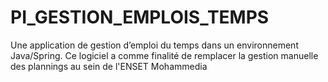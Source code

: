 # PI_GESTION_EMPLOIS_TEMPS
Une application de gestion  d’emploi du temps dans un environnement Java/Spring. Ce logiciel a comme finalité de remplacer la gestion manuelle des plannings au  sein de l'ENSET Mohammedia
